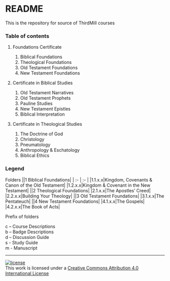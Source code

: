 # README #

This is the repository for source of ThirdMill courses

### Table of contents ###

1. Foundations Certificate

    1. Biblical Foundations
    2. Theological Foundations
    3. Old Testament Foundations
    4. New Testament Foundations

2. Certificate in Biblical Studies

    1. Old Testament Narratives
    2. Old Testament Prophets
    3. Pauline Studies
    4. New Testament Epistles
    5. Biblical Interpretation

3. Certificate in Theological Studies

    1. The Doctrine of God
    2. Christology
    3. Pneumatology
    4. Anthropology & Eschatology
    5. Biblical Ethics

### Legend ###

Folders
||1 Biblical Foundations|
| :- | :- |
|1.1.x.x|Kingdom, Covenants & Canon of the Old Testament|
|1.2.x.x|Kingdom & Covenant in the New Testament|
||2 Theological Foundations|
|2.1.x.x|The Apostles’ Creed|
|2.2.x.x|Building Your Theology|
||3 Old Testament Foundations|
|3.1.x.x|The Pentateuch|
||4 New Testament Foundations|
|4.1.x.x|The Gospels|
|4.2.x.x|The Book of Acts|  

Prefix of folders  

c – Course Descriptions  
b – Badge Descriptions  
d – Discussion Guide  
s - Study Guide  
m - Manuscript  


---
    
[![license](https://i.creativecommons.org/l/by/4.0/88x31.png)](http://creativecommons.org/licenses/by/4.0/)  
This work is licensed under a [Creative Commons Attribution 4.0 International License](http://creativecommons.org/licenses/by/4.0/)


